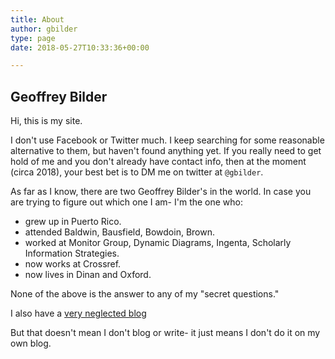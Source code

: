 ```yaml
---
title: About
author: gbilder
type: page
date: 2018-05-27T10:33:36+00:00

---
```

## Geoffrey Bilder

Hi, this is my site.

I don't use Facebook or Twitter much. I keep searching for some reasonable alternative to them, but haven't found anything yet. If you really need to get hold of me and you don't already have contact info, then at the moment (circa 2018), your best bet is to DM me on twitter at `@gbilder`.

As far as I know, there are two Geoffrey Bilder's in the world. In case you are trying to figure out which one I am- I'm the one who:

- grew up in Puerto Rico.
- attended Baldwin, Bausfield, Bowdoin, Brown.
- worked at Monitor Group, Dynamic Diagrams, Ingenta, Scholarly Information Strategies.
- now works at Crossref.
- now lives in Dinan and Oxford.

None of the above is the answer to any of my "secret questions."

I also have a [very neglected blog](/)

But that doesn't mean I don't blog or write- it just means I don't do it on my own blog.